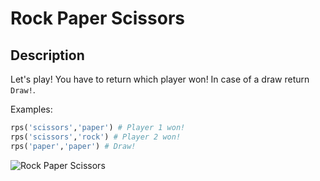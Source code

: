 # Rock Paper Scissors

## Description

Let's play! You have to return which player won! In case of a draw return `Draw!`.

Examples:

```python
rps('scissors','paper') # Player 1 won!
rps('scissors','rock') # Player 2 won!
rps('paper','paper') # Draw!
```

![Rock Paper Scissors](http://i.imgur.com/aimOQVX.png)
